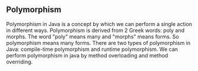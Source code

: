 **Polymorphism**
---
Polymorphism in Java is a concept by which we can perform a single action in different ways. Polymorphism is derived from 2 Greek words: poly and morphs. 
The word "poly" means many and "morphs" means forms. So polymorphism means many forms.
There are two types of polymorphism in Java: compile-time polymorphism and runtime polymorphism. We can perform polymorphism in java by method overloading and method overriding.
